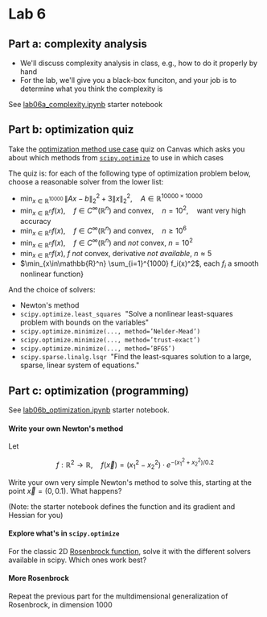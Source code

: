 # Lab 6

## Part a: complexity analysis
- We'll discuss complexity analysis in class, e.g., how to do it properly by hand
- For the lab, we'll give you a black-box funciton, and your job is to determine what you think the complexity is

See [lab06a_complexity.ipynb](lab06a_complexity.ipynb) starter notebook


## Part b: optimization quiz
Take the [optimization method use case](https://canvas.colorado.edu/courses/110094/quizzes/425844) quiz on Canvas 
which asks you about which methods from [`scipy.optimize`](https://docs.scipy.org/doc/scipy/reference/optimize.html) to use in which cases

The quiz is: for each of the following type of optimization problem below, choose a reasonable solver from the lower list:

- $\min_{ x \in \mathbb{R}^{10000}} \, \|Ax-b\|_2^2 + 3 \|x\|_2^2, \quad A \in \mathbb{R}^{10000 \times 10000}$
- $\min_{x\in\mathbb{R}^n}  f(x), \quad f\in C^\infty(\mathbb{R}^n)\text{ and convex}, \quad  n = 10^2, \quad\text{want very high accuracy}$
- $\min_{x\in\mathbb{R}^n}  f(x), \quad f\in C^\infty(\mathbb{R}^n)\text{ and convex}, \quad  n \ge 10^6$
- $\min_{x\in\mathbb{R}^n}  f(x), \quad f\in C^\infty(\mathbb{R}^n)$ and *not* convex, $n = 10^2$
- $\min_{x\in\mathbb{R}^n} f(x)$, $f$ *not* convex, derivative *not available*, $n\approx 5$
- $\min_{x\in\mathbb{R}^n} \sum_{i=1}^{1000} f_i(x)^2$, each $f_i$ a smooth nonlinear function}

And the choice of solvers:

- Newton's method
- `scipy.optimize.least_squares`  "Solve a nonlinear least-squares problem with bounds on the variables"
- `scipy.optimize.minimize(..., method=’Nelder-Mead’)`
- `scipy.optimize.minimize(..., method=’trust-exact’)`
- `scipy.optimize.minimize(..., method=’BFGS’)`
- `scipy.sparse.linalg.lsqr`  "Find the least-squares solution to a large, sparse, linear system of equations."


## Part c: optimization (programming)

See [lab06b_optimization.ipynb](lab06b_optimization.ipynb) starter notebook.

#### Write your own Newton's method
Let
```math
f:\mathbb{R}^2 \to \mathbb{R},\quad
f(\vec{x}) = \left( x_1^2 - x_2^2 \right)\cdot e^{-(x_1^2 + x_2^2 )/0.2 }
```

Write your own very simple Newton's method to solve this, starting at the point $\vec{x} = (0,0.1)$.  What happens?

(Note: the starter notebook defines the function and its gradient and Hessian for you)

#### Explore what's in `scipy.optimize`
For the classic 2D [Rosenbrock function](https://en.wikipedia.org/wiki/Rosenbrock_function), solve it with the different solvers available in scipy. Which ones work best?

#### More Rosenbrock
Repeat the previous part for the multdimensional generalization of Rosenbrock, in dimension 1000
